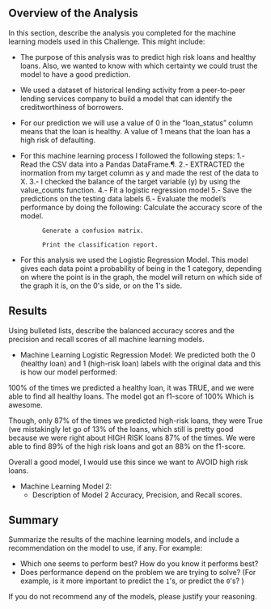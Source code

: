 
## Overview of the Analysis

In this section, describe the analysis you completed for the machine learning models used in this Challenge. This might include:

* The purpose of this analysis was to predict high risk loans and healthy loans. Also, we wanted to know with which certainty we could
trust the model to have a good prediction.
* We used a dataset of historical lending activity from a peer-to-peer lending services company to build a model that can identify the
creditworthiness of borrowers.
* For our prediction we will use a value of 0 in the “loan_status” column means that the loan is healthy. A value of 1 means that the loan has a high risk of defaulting.
* For this machine learning process I followed the following steps:
        1.- Read the CSV data into a Pandas DataFrame.¶.
        2.- EXTRACTED the inormation from my target column as y and made the rest of the data to X.
        3.- I checked the balance of the target variable (y) by using the value_counts function.
        4.- Fit a logistic regression model
        5.- Save the predictions on the testing data labels
        6.-  Evaluate the model’s performance by doing the following:
            Calculate the accuracy score of the model.

            Generate a confusion matrix.

            Print the classification report.
* For this analysis we used the Logistic Regression Model. This model gives each data point a probability of being in the 1 category, depending on where the point is in the graph, the model will return on which side of the graph it is, on the 0's side, or on the 1's side. 

## Results

Using bulleted lists, describe the balanced accuracy scores and the precision and recall scores of all machine learning models.

* Machine Learning Logistic Regression Model:
 We predicted both the 0 (healthy loan) and 1 (high-risk loan) labels with the original data and this is how our model performed:

100% of the times we predicted a healthy loan, it was TRUE, and we were able to find all healthy loans. The model got an f1-score of 100% Which is awesome.

Though, only 87% of the times we predicted high-risk loans, they were True (we mistakingly let go of 13% of the loans, which still is pretty good because we were right about HIGH RISK loans 87% of the times. We were able to find 89% of the high risk loans and got an 88% on the f1-score.

Overall a good model, I would use this since we want to AVOID high risk loans.



* Machine Learning Model 2:
  * Description of Model 2 Accuracy, Precision, and Recall scores.

## Summary

Summarize the results of the machine learning models, and include a recommendation on the model to use, if any. For example:
* Which one seems to perform best? How do you know it performs best?
* Does performance depend on the problem we are trying to solve? (For example, is it more important to predict the `1`'s, or predict the `0`'s? )

If you do not recommend any of the models, please justify your reasoning.
